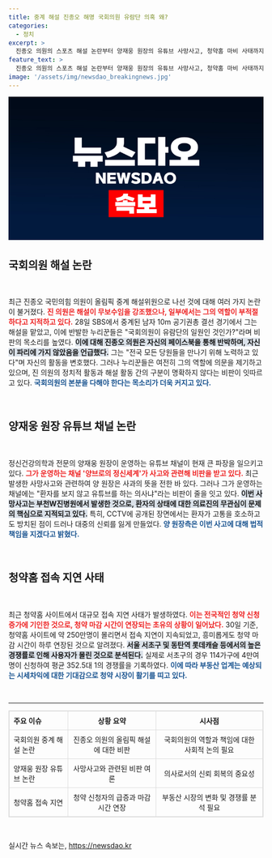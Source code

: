 ```yaml
---
title: 중계 해설 진종오 해명 국회의원 유람단 의혹 왜?
categories:
  - 정치
excerpt: >
  진종오 의원의 스포츠 해설 논란부터 양재웅 원장의 유튜브 사망사고, 청약홈 마비 사태까지! 여론이 뜨겁고 궁금증을 자아내는 이슈들로 가득하다. 클릭 한 번으로 진짜 이야기를 확인해보세요!
feature_text: >
  진종오 의원의 스포츠 해설 논란부터 양재웅 원장의 유튜브 사망사고, 청약홈 마비 사태까지! 여론이 뜨겁고 궁금증을 자아내는 이슈들로 가득하다. 클릭 한 번으로 진짜 이야기를 확인해보세요!
image: '/assets/img/newsdao_breakingnews.jpg'
---
```


<p><img src="/assets/img/newsdao_breakingnews.jpg" alt="cryptoinkorea 속보" /></p>

<h2 data-ke-size="size26">국회의원 해설 논란</h2>

<p data-ke-size="size16">&nbsp;</p>

<p>최근 진종오 국민의힘 의원이 올림픽 중계 해설위원으로 나선 것에 대해 여러 가지 논란이 불거졌다. <b><span style="color: #ee2323;">진 의원은 해설이 무보수임을 강조했으나, 일부에서는 그의 역할이 부적절하다고 지적하고 있다.</span></b> 28일 SBS에서 중계된 남자 10m 공기권총 결선 경기에서 그는 해설을 맡았고, 이에 반발한 누리꾼들은 "국회의원이 유람단의 일원인 것인가?"라며 비판의 목소리를 높였다. <b><span style="background-color: #21538527;">이에 대해 진종오 의원은 자신의 페이스북을 통해 반박하며, 자신이 파리에 가지 않았음을 언급했다.</span></b> 그는 "전국 모든 당원들을 만나기 위해 노력하고 있다"며 자신의 활동을 변호했다. 그러나 누리꾼들은 여전히 그의 역할에 의문을 제기하고 있으며, 진 의원의 정치적 활동과 해설 활동 간의 구분이 명확하지 않다는 비판이 잇따르고 있다. <b><span style="color: #1a5490;">국회의원의 본분을 다해야 한다는 목소리가 더욱 커지고 있다.</span></b></p>

<p data-ke-size="size16">&nbsp;</p>

<h2 data-ke-size="size26">양재웅 원장 유튜브 채널 논란</h2>

<p data-ke-size="size16">&nbsp;</p>

<p>정신건강의학과 전문의 양재웅 원장이 운영하는 유튜브 채널이 현재 큰 파장을 일으키고 있다. <b><span style="color: #ee2323;">그가 운영하는 채널 '양브로의 정신세계'가 사고와 관련해 비판을 받고 있다.</span></b> 최근 발생한 사망사고와 관련하여 양 원장은 사과의 뜻을 전한 바 있다. 그러나 그가 운영하는 채널에는 "환자를 보지 않고 유튜브를 하는 의사냐"라는 비판이 줄을 잇고 있다. <b><span style="background-color: #21538527;">이번 사망사고는 부천W진병원에서 발생한 것으로, 환자의 상태에 대한 의료진의 무관심이 문제의 핵심으로 지적되고 있다.</span></b> 특히, CCTV에 공개된 장면에서는 환자가 고통을 호소하고도 방치된 점이 드러나 대중의 신뢰를 잃게 만들었다. <b><span style="color: #1a5490;">양 원장측은 이번 사고에 대해 법적 책임을 지겠다고 밝혔다.</span></b></p>

<p data-ke-size="size16">&nbsp;</p>

<h2 data-ke-size="size26">청약홈 접속 지연 사태</h2>

<p data-ke-size="size16">&nbsp;</p>

<p>최근 청약홈 사이트에서 대규모 접속 지연 사태가 발생하였다. <b><span style="color: #ee2323;">이는 전국적인 청약 신청 증가에 기인한 것으로, 청약 마감 시간이 연장되는 초유의 상황이 일어났다.</span></b> 30일 기준, 청약홈 사이트에 약 250만명이 몰리면서 접속 지연이 지속되었고, 흥미롭게도 청약 마감 시간이 하루 연장된 것으로 알려졌다. <b><span style="background-color: #21538527;">서울 서초구 및 동탄역 롯데캐슬 등에서의 높은 경쟁률로 인해 사용자가 몰린 것으로 분석된다.</span></b> 실제로 서초구의 경우 114가구에 4만여명이 신청하여 평균 352.5대 1의 경쟁률을 기록하였다. <b><span style="color: #1a5490;">이에 따라 부동산 업계는 예상되는 시세차익에 대한 기대감으로 청약 시장이 활기를 띠고 있다.</span></b></p>

<p data-ke-size="size16">&nbsp;</p>

<hr />

<table style="width: 100%; border-collapse: collapse; border: 1px solid #ddd;">
  <thead>
    <tr>
      <th style="border: 1px solid #ddd; text-align: left; padding: 8px;"><b>주요 이슈</b></th>
      <th style="border: 1px solid #ddd; text-align: center; padding: 8px;"><b>상황 요약</b></th>
      <th style="border: 1px solid #ddd; text-align: center; padding: 8px;"><b>시사점</b></th>
    </tr>
  </thead>
  <tbody>
    <tr>
      <td style="border: 1px solid #ddd; padding: 8px;">국회의원 중계 해설 논란</td>
      <td style="border: 1px solid #ddd; text-align: center; padding: 8px;">진종오 의원의 올림픽 해설에 대한 비판</td>
      <td style="border: 1px solid #ddd; text-align: center; padding: 8px;">국회의원의 역할과 책임에 대한 사회적 논의 필요</td>
    </tr>
    <tr>
      <td style="border: 1px solid #ddd; padding: 8px;">양재웅 원장 유튜브 논란</td>
      <td style="border: 1px solid #ddd; text-align: center; padding: 8px;">사망사고와 관련된 비판 여론</td>
      <td style="border: 1px solid #ddd; text-align: center; padding: 8px;">의사로서의 신뢰 회복의 중요성</td>
    </tr>
    <tr>
      <td style="border: 1px solid #ddd; padding: 8px;">청약홈 접속 지연</td>
      <td style="border: 1px solid #ddd; text-align: center; padding: 8px;">청약 신청자의 급증과 마감 시간 연장</td>
      <td style="border: 1px solid #ddd; text-align: center; padding: 8px;">부동산 시장의 변화 및 경쟁률 분석 필요</td>
    </tr>
  </tbody>
</table>

<p data-ke-size="size16">&nbsp;</p>
실시간 뉴스 속보는, <a href="https://newsdao.kr" rel="dofollow">https://newsdao.kr</a>


